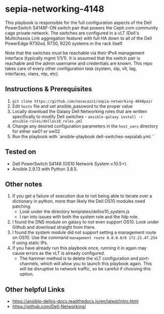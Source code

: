 # sepia-networking-4148
This playbook is responsible for the full configuration aspects of the Dell PowerSwitch S4148F-ON switch pair that powers the Ceph.com community cage private network.  The switches are configured in a vLT (Dell's Multichassis Link aggregation feature) with full HA down to all of the Dell PowerEdge R730xd, R730, R220 systems in the rack itself.

Note that the switches *must* be reachable via their IPv4 management interface (typically mgmt 1/1/1).  It is assumed that the switch pair is reachable and the admin username and credentials are known.  This repo takes care of every other configuration task (system, stp, vlt, lag, interfaces, vlans, ntp, etc).

## Instructions & Prerequisites

1. `git clone https://github.com/novacain1/sepia-networking-4048pair`
2. Edit `hosts` file and set ansible_password to the proper value
3. Locally download the Galaxy Dell Networking roles that are written specifically to modify Dell switches - `ansible-galaxy install -r ansible-roles/dellos10_roles.yml`
4. Change any desired configuration parameters in the `host_vars` directory for either sw01 or sw02
5. Run the playbook with `ansible-playbook dell-switches-sepialab.yml.``

## Tested on

* Dell PowerSwitch S4148 (OS10 Network System v.10.5+).
* Ansible 2.9.13 with Python 3.8.5.

## Other notes

1. If you get a failure of execution due to not being able to iterate over a dictionary in python, more than likely the Dell OS10 modules need patching.
    +  Look under the directory templates/dellos10_system.js
    + I ran into issues with both the system role and the lldp role.
2. I found the DNS module on galaxy to not even support OS10.  Look under Github and download straight from there.
3. I found the system module did not support setting a management route on OS10.  Use the command `management route 0.0.0.0/0 172.21.47.254` if using static IPs.
4. If you have already run this playbook once, running it in again may cause errors as the vLT is already configured.
    + The hammer method is to delete the vLT configuration and port-channels, which will allow you to launch this playbook again.  This will be disruptive to network traffic, so be careful if choosing this option.

## Other helpful Links
* https://ansible-dellos-docs.readthedocs.io/en/latest/intro.html
* https://github.com/Dell-Networking/
